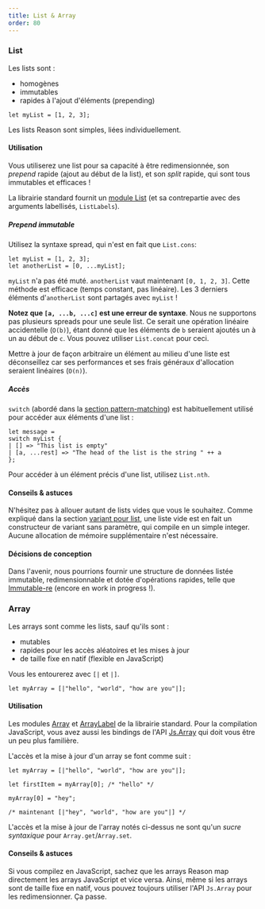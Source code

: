 ```yaml
---
title: List & Array
order: 80
---
```


### List

Les lists sont :

- homogènes
- immutables
- rapides à l'ajout d'éléments (prepending)

```reason
let myList = [1, 2, 3];
```

Les lists Reason sont simples, liées individuellement.


#### Utilisation

Vous utiliserez une list pour sa capacité à être redimensionnée, son *prepend* rapide (ajout au début de la list), et son *split* rapide, qui sont tous immutables et efficaces !

La librairie standard fournit un [module List](/api/List.html) (et sa contrepartie avec des arguments labellisés, `ListLabels`).

##### Prepend immutable

Utilisez la syntaxe spread, qui n'est en fait que `List.cons`:

```reason
let myList = [1, 2, 3];
let anotherList = [0, ...myList];
```

`myList` n'a pas été muté. `anotherList` vaut maintenant `[0, 1, 2, 3]`. Cette méthode est efficace (temps constant, pas linéaire). Les 3 derniers éléments d'`anotherList` sont partagés avec `myList` !

**Notez que `[a, ...b, ...c]` est une erreur de syntaxe**. Nous ne supportons pas plusieurs spreads pour une seule list. Ce serait une opération linéaire accidentelle (`O(b)`), étant donné que les éléments de `b` seraient ajoutés un à un au début de `c`. Vous pouvez utiliser `List.concat` pour ceci.

Mettre à jour de façon arbitraire un élément au milieu d'une liste est déconseillez car ses performances et ses frais généraux d'allocation seraient linéaires (`O(n)`).

##### Accès

`switch` (abordé dans la [section pattern-matching](/guide/language/destructuring-pattern-matching)) est habituellement utilisé pour accéder aux éléments d'une list :

```reason
let message =
switch myList {
| [] => "This list is empty"
| [a, ...rest] => "The head of the list is the string " ++ a
};
```

Pour accéder à un élément précis d'une list, utilisez `List.nth`.

#### Conseils & astuces

N'hésitez pas à allouer autant de lists vides que vous le souhaitez. Comme expliqué dans la section [variant pour list](/guide/language/variant#list), une liste vide est en fait un constructeur de variant sans paramètre, qui compile en un simple integer. Aucune allocation de mémoire supplémentaire n'est nécessaire.

#### Décisions de conception

Dans l'avenir, nous pourrions fournir une structure de données listée immutable, redimensionnable et dotée d'opérations rapides, telle que [Immutable-re](https://github.com/facebookincubator/immutable-re) (encore en work in progress !).

### Array

Les arrays sont comme les lists, sauf qu'ils sont :

- mutables
- rapides pour les accès aléatoires et les mises à jour
- de taille fixe en natif (flexible en JavaScript)

Vous les entourerez avec `[|` et `|]`.

```reason
let myArray = [|"hello", "world", "how are you"|];
```

#### Utilisation

Les modules [Array](/api/Array.html) et [ArrayLabel](/api/ArrayLabels.html) de la librairie standard. Pour la compilation JavaScript, vous avez aussi les bindings de l'API [Js.Array](https://bucklescript.github.io/bucklescript/api/Js.Array.html) qui doit vous être un peu plus familière.

L'accès et la mise à jour d'un array se font comme suit :

```reason
let myArray = [|"hello", "world", "how are you"|];

let firstItem = myArray[0]; /* "hello" */

myArray[0] = "hey";

/* maintenant [|"hey", "world", "how are you"|] */
```

L'accès et la mise à jour de l'array notés ci-dessus ne sont qu'un *sucre syntaxique* pour `Array.get`/`Array.set`.

#### Conseils & astuces

Si vous compilez en JavaScript, sachez que les arrays Reason map directement les arrays JavaScript et vice versa. Ainsi, même si les arrays sont de taille fixe en natif, vous pouvez toujours utiliser l'API `Js.Array` pour les redimensionner. Ça passe.
